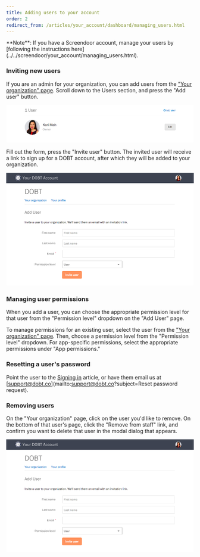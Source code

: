 ```yaml
---
title: Adding users to your account
order: 2
redirect_from: /articles/your_account/dashboard/managing_users.html
---
```


<div class='alert'>
    **Note**: If you have a Screendoor account, manage your users by [following the instructions here](../../screendoor/your_account/managing_users.html).
</div>

### Inviting new users

If you are an admin for your organization, you can add users from the ["Your organization" page](https://dashboard.dobt.co/organization/). Scroll down to the Users section, and press the "Add user" button.

![Adding a user.](../images/add_user.png)

Fill out the form, press the "Invite user" button. The invited user will receive a link to sign up for a DOBT account, after which they will be added to your organization.

![Inviting users.](../images/invite_user.png)

### Managing user permissions

When you add a user, you can choose the appropriate permission level for that user from the "Permission level" dropdown on the "Add User" page.

To manage permissions for an existing user, select the user from the ["Your organization" page](https://dashboard.dobt.co/organization/). Then, choose a permission level from the "Permission level" dropdown. For app-specific permissions, select the appropriate permissions under "App permissions."

### Resetting a user's password

Point the user to the [Signing in](signup_and_login.html) article, or have them email us at [support@dobt.co](mailto:support@dobt.co?subject=Reset password request).

### Removing users

On the "Your organization" page, click on the user you'd like to remove. On the bottom of that user's page, click the "Remove from staff" link, and confirm you want to delete that user in the modal dialog that appears.

![Removing users.](../images/invite_user.png)
